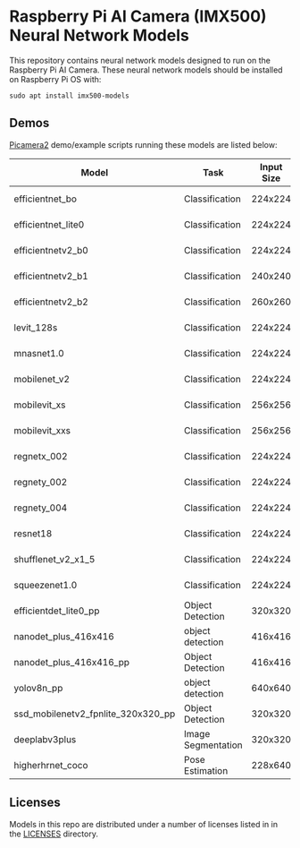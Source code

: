 # Raspberry Pi AI Camera (IMX500) Neural Network Models

This repository contains neural network models designed to run on the Raspberry Pi AI Camera. These neural network models should be installed on Raspberry Pi OS with:

```console
sudo apt install imx500-models
```

## Demos

[Picamera2](https://github.com/raspberrypi/picamera2) demo/example scripts running these models are listed below:

| Model                              | Task                  | Input Size | Picamera2 example script                                                                                               |
|------------------------------------|-----------------------|------------|------------------------------------------------------------------------------------------------------------------------|
| efficientnet_bo                    | Classification        | 224x224    | imx500_classification_demo.py --model /usr/share/imx500-models/imx500_network_efficientnet_bo.rpk                      |
| efficientnet_lite0                 | Classification        | 224x224    | imx500_classification_demo.py --model /usr/share/imx500-models/imx500_network_efficientnet_lite0.rpk                   |
| efficientnetv2_b0                  | Classification        | 224x224    | imx500_classification_demo.py --model /usr/share/imx500-models/imx500_network_efficientnetv2_b0.rpk                    |
| efficientnetv2_b1                  | Classification        | 240x240    | imx500_classification_demo.py --model /usr/share/imx500-models/imx500_network_efficientnetv2_b1.rpk                    |
| efficientnetv2_b2                  | Classification        | 260x260    | imx500_classification_demo.py --model /usr/share/imx500-models/imx500_network_efficientnetv2_b2.rpk                    |
| levit_128s                         | Classification        | 224x224    | imx500_classification_demo.py --model /usr/share/imx500-models/imx500_network_levit_128s.rpk                           |
| mnasnet1.0                         | Classification        | 224x224    | imx500_classification_demo.py --model /usr/share/imx500-models/imx500_network_mnasnet1.0.rpk                           |
| mobilenet_v2                       | Classification        | 224x224    | imx500_classification_demo.py --model /usr/share/imx500-models/imx500_network_mobilenet_v2.rpk                         |
| mobilevit_xs                       | Classification        | 256x256    | imx500_classification_demo.py --model /usr/share/imx500-models/imx500_network_mobilevit_xs.rpk                         |
| mobilevit_xxs                      | Classification        | 256x256    | imx500_classification_demo.py --model /usr/share/imx500-models/imx500_network_mobilevit_xxs.rpk                        |
| regnetx_002                        | Classification        | 224x224    | imx500_classification_demo.py --model /usr/share/imx500-models/imx500_network_regnetx_002.rpk                          |
| regnety_002                        | Classification        | 224x224    | imx500_classification_demo.py --model /usr/share/imx500-models/imx500_network_regnety_002.rpk                          |
| regnety_004                        | Classification        | 224x224    | imx500_classification_demo.py --model /usr/share/imx500-models/imx500_network_regnety_004.rpk                          |
| resnet18                           | Classification        | 224x224    | imx500_classification_demo.py --model /usr/share/imx500-models/imx500_network_resnet18.rpk                             |
| shufflenet_v2_x1_5                 | Classification        | 224x224    | imx500_classification_demo.py --model /usr/share/imx500-models/imx500_network_shufflenet_v2_x1_5.rpk                   |
| squeezenet1.0                      | Classification        | 224x224    | imx500_classification_demo.py --model /usr/share/imx500-models/imx500_network_squeezenet1.0.rpk                        |  
| efficientdet_lite0_pp              | Object Detection      | 320x320    | imx500_object_detection_demo.py --model /usr/share/imx500-models/imx500_network_efficientdet_lite0_pp.rpk              |
| nanodet_plus_416x416               | object detection      | 416x416    | imx500_object_detection_demo.py --model /usr/share/imx500-models/imx500_network_nanodet_plus_416x416.rpk               |
| nanodet_plus_416x416_pp            | Object Detection      | 416x416    | imx500_object_detection_demo.py --model /usr/share/imx500-models/imx500_network_nanodet_plus_416x416_pp.rpk            |
| yolov8n_pp                         | object detection      | 640x640    | imx500_object_detection_demo.py --model /usr/share/imx500-models/imx500_network_yolov8n_pp.rpk                         |
| ssd_mobilenetv2_fpnlite_320x320_pp | Object Detection      | 320x320    | imx500_object_detection_demo.py --model /usr/share/imx500-models/imx500_network_ssd_mobilenetv2_fpnlite_320x320_pp.rpk |
| deeplabv3plus                      | Image Segmentation    | 320x320    | imx500_segmentation_demo.py  --model /usr/share/imx500-models/imx500_network_deeplabv3plus.rpk                         |
| higherhrnet_coco                   | Pose Estimation       | 228x640    | imx500_pose_estimation_higherhrnet_demo.py --model /usr/share/imx500-models/imx500_network_higherhrnet_coco.rpk        |

## Licenses

Models in this repo are distributed under a number of licenses listed in in the [LICENSES](LICENSES) directory.
